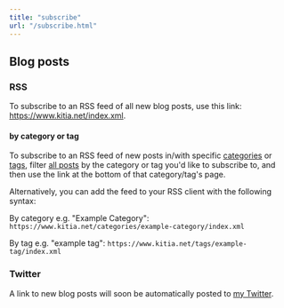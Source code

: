 ```yaml
---
title: "subscribe"
url: "/subscribe.html"
---
```


## Blog posts

### RSS

To subscribe to an RSS feed of all new blog posts, use this link: <https://www.kitia.net/index.xml>.

#### by category or tag

To subscribe to an RSS feed of new posts in/with specific [categories](/categories) or [tags](/tags), filter [all posts](/blog) by the category or tag you'd like to subscribe to, and then use the link at the bottom of that category/tag's page.

Alternatively, you can add the feed to your RSS client with the following syntax:

By category e.g. "Example Category": `https://www.kitia.net/categories/example-category/index.xml`

By tag e.g. "example tag": `https://www.kitia.net/tags/example-tag/index.xml`

### Twitter

A link to new blog posts will soon be automatically posted to [my Twitter](https://twitter.com/benkitia).
